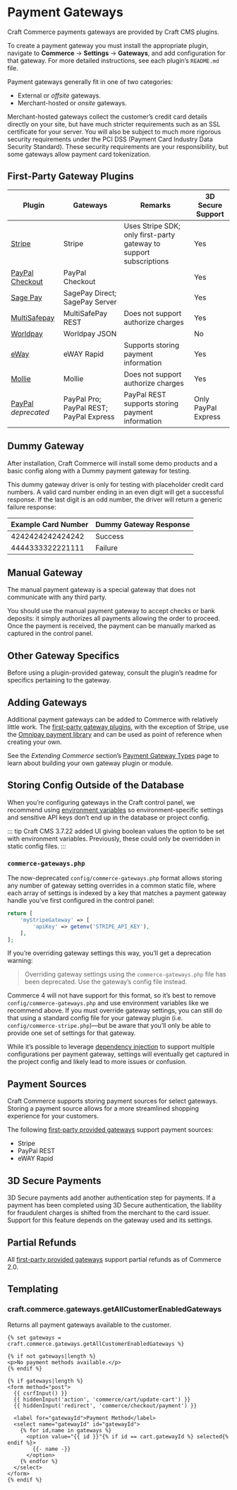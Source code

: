 # Payment Gateways

Craft Commerce payments gateways are provided by Craft CMS plugins.

To create a payment gateway you must install the appropriate plugin, navigate to **Commerce** → **Settings** → **Gateways**, and add configuration for that gateway. For more detailed instructions, see each plugin’s `README.md` file.

Payment gateways generally fit in one of two categories:

- External or _offsite_ gateways.
- Merchant-hosted or _onsite_ gateways.

Merchant-hosted gateways collect the customer’s credit card details directly on your site, but have much stricter requirements such as an SSL certificate for your server. You will also be subject to much more rigorous security requirements under the PCI DSS (Payment Card Industry Data Security Standard). These security requirements are your responsibility, but some gateways allow payment card tokenization.

## First-Party Gateway Plugins

| Plugin                                                                   | Gateways                                | Remarks                                                            | 3D Secure Support   |
| ------------------------------------------------------------------------ | --------------------------------------- | ------------------------------------------------------------------ | ------------------- |
| [Stripe](https://plugins.craftcms.com/commerce-stripe)                   | Stripe                                  | Uses Stripe SDK; only first-party gateway to support subscriptions | Yes                 |
| [PayPal Checkout](https://plugins.craftcms.com/commerce-paypal-checkout) | PayPal Checkout                         |                                                                    | Yes                 |
| [Sage Pay](https://plugins.craftcms.com/commerce-sagepay)                | SagePay Direct; SagePay Server          |                                                                    | Yes                 |
| [MultiSafepay](https://plugins.craftcms.com/commerce-multisafepay)       | MultiSafePay REST                       | Does not support authorize charges                                 | Yes                 |
| [Worldpay](https://plugins.craftcms.com/commerce-worldpay)               | Worldpay JSON                           |                                                                    | No                  |
| [eWay](https://plugins.craftcms.com/commerce-eway)                       | eWAY Rapid                              | Supports storing payment information                               | Yes                 |
| [Mollie](https://plugins.craftcms.com/commerce-mollie)                   | Mollie                                  | Does not support authorize charges                                 | Yes                 |
| [PayPal](https://plugins.craftcms.com/commerce-paypal) _deprecated_      | PayPal Pro; PayPal REST; PayPal Express | PayPal REST supports storing payment information                   | Only PayPal Express |

## Dummy Gateway

After installation, Craft Commerce will install some demo products and a basic config along with a Dummy payment gateway for testing.

This dummy gateway driver is only for testing with placeholder credit card numbers. A valid card number ending in an even digit will get a successful response. If the last digit is an odd number, the driver will return a generic failure response:

Example Card Number | Dummy Gateway Response
------------------- | ----------------------
4242424242424242  | <span class="text-green"> <check-mark class="inline" /> Success</span>
4444333322221111  | <span class="text-red"> <x-mark class="inline" /> Failure</span>

## Manual Gateway

The manual payment gateway is a special gateway that does not communicate with any third party.

You should use the manual payment gateway to accept checks or bank deposits: it simply authorizes all payments allowing the order to proceed. Once the payment is received, the payment can be manually marked as captured in the control panel.

## Other Gateway Specifics

Before using a plugin-provided gateway, consult the plugin’s readme for specifics pertaining to the gateway.

## Adding Gateways

Additional payment gateways can be added to Commerce with relatively little work. The [first-party gateway plugins](#first-party-gateway-plugins), with the exception of Stripe, use the [Omnipay payment library](https://github.com/craftcms/commerce-omnipay) and can be used as point of reference when creating your own.

See the _Extending Commerce_ section’s [Payment Gateway Types](extend/payment-gateway-types.md) page to learn about building your own gateway plugin or module.

## Storing Config Outside of the Database

When you’re configuring gateways in the Craft control panel, we recommend using [environment variables](https://craftcms.com/docs/3.x/config/#environmental-configuration) so environment-specific settings and sensitive API keys don’t end up in the database or project config.

::: tip
Craft CMS 3.7.22 added UI giving boolean values the option to be set with environment variables. Previously, these could only be overridden in static config files.
:::

### `commerce-gateways.php`

The now-deprecated `config/commerce-gateways.php` format allows storing any number of gateway setting overrides in a common static file, where each array of settings is indexed by a key that matches a payment gateway handle you’ve first configured in the control panel:

```php
return [
    'myStripeGateway' => [
        'apiKey' => getenv('STRIPE_API_KEY'),
    ],
];
```

If you’re overriding gateway settings this way, you’ll get a deprecation warning:

> Overriding gateway settings using the `commerce-gateways.php` file has been deprecated. Use the gateway’s config file instead.

Commerce 4 will not have support for this format, so it’s best to remove `config/commerce-gateways.php` and use environment variables like we recommend above. If you must override gateway settings, you can still do that using a standard config file for your gateway plugin (i.e. `config/commerce-stripe.php`)—but be aware that you’ll only be able to provide one set of settings for that gateway.

While it’s possible to leverage [dependency injection](https://www.yiiframework.com/doc/guide/2.0/en/concept-di-container) to support multiple configurations per payment gateway, settings will eventually get captured in the project config and likely lead to more issues or confusion.

## Payment Sources

Craft Commerce supports storing payment sources for select gateways. Storing a payment source allows for a more streamlined shopping experience for your customers.

The following [first-party provided gateways](#first-party-gateway-plugins) support payment sources:

- Stripe
- PayPal REST
- eWAY Rapid

## 3D Secure Payments

3D Secure payments add another authentication step for payments. If a payment has been completed using 3D Secure authentication, the liability for fraudulent charges is shifted from the merchant to the card issuer.
Support for this feature depends on the gateway used and its settings.

## Partial Refunds

All [first-party provided gateways](#first-party-gateway-plugins) support partial refunds as of Commerce 2.0.

## Templating

### craft.commerce.gateways.getAllCustomerEnabledGateways

Returns all payment gateways available to the customer.

```twig
{% set gateways = craft.commerce.gateways.getAllCustomerEnabledGateways %}

{% if not gateways|length %}
<p>No payment methods available.</p>
{% endif %}

{% if gateways|length %}
<form method="post">
  {{ csrfInput() }}
  {{ hiddenInput('action', 'commerce/cart/update-cart') }}
  {{ hiddenInput('redirect', 'commerce/checkout/payment') }}

  <label for="gatewayId">Payment Method</label>
  <select name="gatewayId" id="gatewayId">
    {% for id,name in gateways %}
      <option value="{{ id }}"{% if id == cart.gatewayId %} selected{% endif %}>
        {{- name -}}
      </option>
    {% endfor %}
  </select>
</form>
{% endif %}
```
